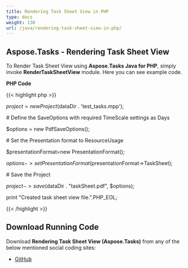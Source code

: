 ```yaml
---
title: Rendering Task Sheet View in PHP
type: docs
weight: 130
url: /java/rendering-task-sheet-view-in-php/
---
```


## **Aspose.Tasks - Rendering Task Sheet View**
To Render Task Sheet View using **Aspose.Tasks Java for PHP**, simply invoke **RenderTaskSheetView** module. Here you can see example code.

**PHP Code**

{{< highlight php >}}



$project = new Project($dataDir . 'test_tasks.mpp');

\# Define the SaveOptions with required TimeScale settings as Days

$options = new PdfSaveOptions();

\# Set the Presentation format to ResourceUsage

$presentationFormat=new PresentationFormat();

$options->setPresentationFormat($presentationFormat->TaskSheet);

\# Save the Project

$project->save($dataDir . "taskSheet.pdf", $options);

print "Created task sheet view file.".PHP_EOL;


{{< /highlight >}}
## **Download Running Code**
Download **Rendering Task Sheet View (Aspose.Tasks)** from any of the below mentioned social coding sites:

- [GitHub](https://github.com/aspose-tasks/Aspose.Tasks-for-Java/blob/master/Plugins/Aspose_Tasks_Java_for_PHP/src/aspose/tasks/WorkingWithTasks/RenderTaskSheetView.php)
